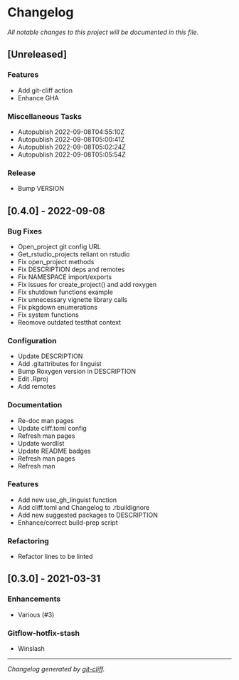 # Changelog
*All notable changes to this project will be documented in this file.*

## [Unreleased]

### Features

- Add git-cliff action
- Enhance GHA

### Miscellaneous Tasks

- Autopublish 2022-09-08T04:55:10Z
- Autopublish 2022-09-08T05:00:41Z
- Autopublish 2022-09-08T05:02:24Z
- Autopublish 2022-09-08T05:05:54Z

### Release

- Bump VERSION

## [0.4.0] - 2022-09-08

### Bug Fixes

- Open_project git config URL
- Get_rstudio_projects reliant on rstudio
- Fix open_project methods
- Fix DESCRIPTION deps and remotes
- Fix NAMESPACE import/exports
- Fix issues for create_project() and add roxygen
- Fix shutdown functions example
- Fix unnecessary vignette library calls
- Fix pkgdown enumerations
- Fix system functions
- Reomove outdated testthat context

### Configuration

- Update DESCRIPTION
- Add .gitattributes for linguist
- Bump Roxygen version in DESCRIPTION
- Edit .Rproj
- Add remotes

### Documentation

- Re-doc man pages
- Update cliff.toml config
- Refresh man pages
- Update wordlist
- Update README badges
- Refresh man pages
- Refresh man

### Features

- Add new use_gh_linguist function
- Add cliff.toml and Changelog to .rbuildignore
- Add new suggested packages to DESCRIPTION
- Enhance/correct build-prep script

### Refactoring

- Refactor lines to be linted

## [0.3.0] - 2021-03-31

### Enhancements

- Various (#3)

### Gitflow-hotfix-stash

- Winslash

***
*Changelog generated by [git-cliff](https://github.com/orhun/git-cliff).*
